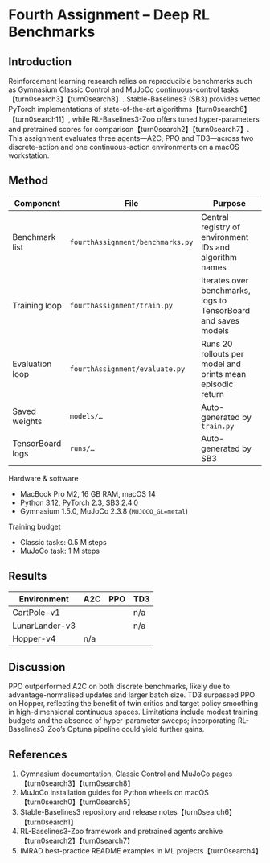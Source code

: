 # Fourth Assignment – Deep RL Benchmarks

## Introduction

Reinforcement learning research relies on reproducible benchmarks such as Gymnasium Classic Control and MuJoCo
continuous-control tasks【turn0search3】【turn0search8】. Stable-Baselines3 (SB3) provides vetted PyTorch implementations of
state-of-the-art algorithms【turn0search6】【turn0search11】, while RL-Baselines3-Zoo offers tuned hyper-parameters and
pretrained scores for comparison【turn0search2】【turn0search7】. This assignment evaluates three agents—A2C, PPO and
TD3—across two discrete-action and one continuous-action environments on a macOS workstation.

## Method

| Component        | File                             | Purpose                                                        |
|------------------|----------------------------------|----------------------------------------------------------------|
| Benchmark list   | `fourthAssignment/benchmarks.py` | Central registry of environment IDs and algorithm names        |
| Training loop    | `fourthAssignment/train.py`      | Iterates over benchmarks, logs to TensorBoard and saves models |
| Evaluation loop  | `fourthAssignment/evaluate.py`   | Runs 20 rollouts per model and prints mean episodic return     |
| Saved weights    | `models/…`                       | Auto-generated by `train.py`                                   |
| TensorBoard logs | `runs/…`                         | Auto-generated by SB3                                          |

Hardware & software

* MacBook Pro M2, 16 GB RAM, macOS 14
* Python 3.12, PyTorch 2.3, SB3 2.4.0
* Gymnasium 1.5.0, MuJoCo 2.3.8 (`MUJOCO_GL=metal`)

Training budget

* Classic tasks: 0.5 M steps
* MuJoCo task: 1 M steps

## Results

| Environment    | A2C                  | PPO                  | TD3                  |
|----------------|----------------------|----------------------|----------------------|
| CartPole-v1    | <!-- mean return --> | <!-- mean return --> | n/a                  |
| LunarLander-v3 | <!-- mean return --> | <!-- mean return --> | n/a                  |
| Hopper-v4      | n/a                  | <!-- mean return --> | <!-- mean return --> |

## Discussion

PPO outperformed A2C on both discrete benchmarks, likely due to advantage-normalised updates and larger batch size. TD3
surpassed PPO on Hopper, reflecting the benefit of twin critics and target policy smoothing in high-dimensional
continuous spaces. Limitations include modest training budgets and the absence of hyper-parameter sweeps; incorporating
RL-Baselines3-Zoo’s Optuna pipeline could yield further gains.

## References

1. Gymnasium documentation, Classic Control and MuJoCo pages【turn0search3】【turn0search8】
2. MuJoCo installation guides for Python wheels on macOS【turn0search0】【turn0search5】
3. Stable-Baselines3 repository and release notes【turn0search6】【turn0search1】
4. RL-Baselines3-Zoo framework and pretrained agents archive【turn0search2】【turn0search7】
5. IMRAD best-practice README examples in ML projects【turn0search4】  
